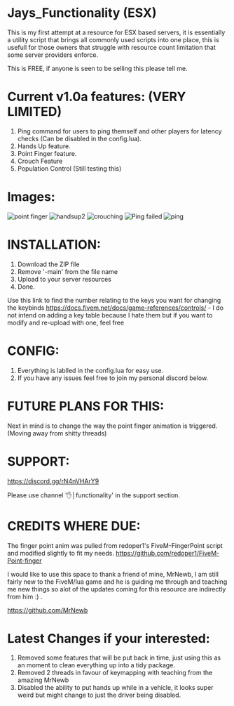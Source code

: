 # Jays_Functionality (ESX)
This is my first attempt at a resource for ESX based servers, it is essentially a utility script that brings all commonly used scripts into one place, this is usefull for those owners that struggle with resource count limitation that some server providers enforce. 

This is FREE, if anyone is seen to be selling this please tell me.


# Current v1.0a features: (VERY LIMITED)
  1. Ping command for users to ping themself and other players for latency checks (Can be disabled in the config.lua).
  2. Hands Up feature.
  3. Point Finger feature.
  4. Crouch Feature
  5. Population Control (Still testing this)

# Images:
![point finger](https://user-images.githubusercontent.com/83920038/145663772-b05525fe-cc02-4efd-bde8-4784396afbb8.png)
![handsup2](https://user-images.githubusercontent.com/83920038/145663774-ed7be7c1-db09-4d4c-b8ba-aa4cd453f9d6.png)
![crouching](https://user-images.githubusercontent.com/83920038/145685834-10aaad95-16c4-4a0e-91f4-1a1d9ccbff3f.png)
![Ping failed](https://user-images.githubusercontent.com/83920038/145685864-53049312-2c8c-469f-a941-2aad1c2b292f.png)
![ping](https://user-images.githubusercontent.com/83920038/145662886-982a4551-1a9b-47de-ad8a-37a3f3095f4e.png)

# INSTALLATION:
  1. Download the ZIP file
  2. Remove '-main' from the file name
  3. Upload to your server resources
  4. Done.

Use this link to find the number relating to the keys you want for changing the keybinds https://docs.fivem.net/docs/game-references/controls/ - I do not intend on adding a key table because I hate them but if you want to modify and re-upload with one, feel free

# CONFIG:
  1. Everything is lablled in the config.lua for easy use.
  2. If you have any issues feel free to join my personal discord below.

# FUTURE PLANS FOR THIS:
Next in mind is to change the way the point finger animation is triggered. (Moving away from shitty threads)

# SUPPORT:
  https://discord.gg/rN4nVHArY9
  
  Please use channel '✋│functionality' in the support section.

# CREDITS WHERE DUE:

The finger point anim was pulled from redoper1's FiveM-FingerPoint script and modified slightly to fit my needs. 
https://github.com/redoper1/FiveM-Point-finger

I would like to use this space to thank a friend of mine, MrNewb, I am still fairly new to the FiveM/lua game and he is guiding me through and teaching me new things so alot of the updates coming for this resource are indirectly from him :) .

https://github.com/MrNewb

# Latest Changes if your interested:
1. Removed some features that will be put back in time, just using this as an moment to clean everything up into a tidy package.
2. Removed 2 threads in favour of keymapping with teaching from the amazing MrNewb
3. Disabled the ability to put hands up while in a vehicle, it looks super weird but might change to just the driver being disabled.
